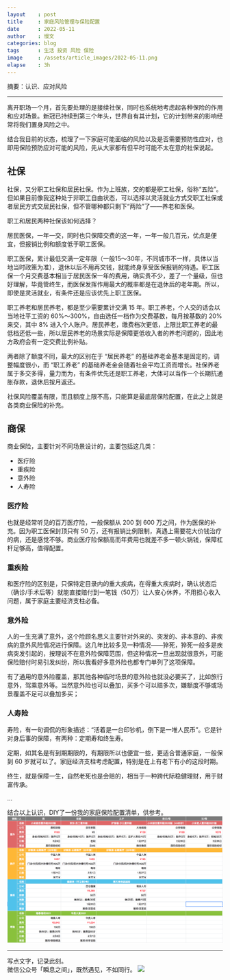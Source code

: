 ```yaml
---
layout    : post
title     : 家庭风险管理与保险配置
date      : 2022-05-11
author    : 慢文
categories: blog
tags      : 生活 投资 风险 保险
image     : /assets/article_images/2022-05-11.png
elapse    : 3h
---
```


摘要：认识、应对风险

---

离开职场一个月，首先要处理的是接续社保，同时也系统地考虑起各种保险的作用和应对场景。新冠已持续到第三个年头，世界自有其计划，它的计划带来的影响经常将我们置身风险之中。

结合我目前的状态，梳理了一下家庭可能面临的风险以及是否需要预防性应对，也即用保险预防应对可能的风险，先从大家都有但平时可能不太在意的社保说起。


## 社保
社保，又分职工社保和居民社保。作为上班族，交的都是职工社保，俗称“五险”。但如果目前像我这种处于非职工自由状态，可以选择以灵活就业方式交职工社保或者居民方式交居民社保，但不管哪种都只剩下“两险”了——养老和医保。

职工和居民两种社保该如何选择？

居民医保，一年一交，同时也只保障交费的这一年，一年一般几百元，优点是便宜，但报销比例和额度低于职工医保。

职工医保，累计最低交满一定年限（一般15～30年，不同城市不一样，具体以当地当时政策为准），退休以后不用再交钱，就能终身享受医保报销的待遇。职工医保一个月交费基本相当于居民医保一年的费用，确实贵不少，差了一个量级，但也好理解，毕竟管终生，而医保发挥作用最大的概率都是在退休后的老年期。所以，即使是灵活就业，有条件还是应该优先上职工医保。

职工养老和居民养老，都是至少需要累计交满 15 年。职工养老，个人交的话会以当地社平工资的 60%～300%，自由选任一档作为交费基数，每月按基数的 20% 来交，其中 8% 进入个人账户。居民养老，缴费档次更低，上限比职工养老的最低档还低一些，所以居民养老的场景实际是保障更低收入者的养老问题的，因此地方政府会有一定交费比例补贴。

两者除了额度不同，最大的区别在于 “居民养老” 的基础养老金基本是固定的，调整幅度很小，而 “职工养老” 的基础养老金会随着社会平均工资而增长。社保养老属于多交多得，量力而为，有条件优先还是职工养老，大体可以当作一个长期抗通胀存款，退休后按月返还。

社保风险覆盖有限，而且额度上限不高，只能算是最底层保险配置，在此之上就是各类商业保险的补充。


## 商保
商业保险，主要针对不同场景设计的，主要包括这几类：

  - 医疗险
  - 重疾险
  - 意外险
  - 人寿险

### 医疗险
也就是经常听见的百万医疗险，一般保额从 200 到 600 万之间，作为医保的补充。因为职工医保封顶只有 50 万，还有报销比例限制，真遇上需要花大价钱治疗的病，还是感觉不够。商业医疗险保额高而年费用也就差不多一顿火锅钱，保障杠杆足够高，值得配置。

### 重疾险
和医疗险的区别是，只保特定目录内的重大疾病，在得重大疾病时，确认状态后（确诊/手术后等）就能直接赔付到一笔钱（50万）让人安心休养，不用担心收入问题，属于家庭主要经济支柱必备。

### 意外险
人的一生充满了意外，这个险顾名思义主要针对外来的、突发的、非本意的、非疾病的意外风险情况进行保障。这几年比较多见一种情况——猝死，猝死一般多是疾病突发引起的，按理说不在意外险保障范围，但这种情况一旦出现就很意外，可能保险赔付时易引发纠纷，所以我看好多意外险也都专门单列了这项保障。

有了通用的意外险覆盖，那其他各种临时场景的意外险也就没必要买了，比如旅行意外，驾乘意外等。当然意外险也可以叠加，买多个可以赔多次，嫌额度不够或场景覆盖不足可以叠加多买；

### 人寿险
寿险，有一句调侃的形象描述：“活着是一台印钞机，倒下是一堆人民币”。它是针对身后事的保障，有两种：定期寿和终生寿。

定期，如其名是有到期期限的，有期限所以也便宜一些，更适合普通家庭，一般保到 60 岁就可以了。家庭经济支柱考虑配置，特别是在上有老下有小的这段时期。

终生，就是保障一生，自然老死也是会赔的，相当于一种跨代际稳健理财，用于财富传承。

...

结合以上认识，DIY了一份我的家庭保险配置清单，供参考。
![](/assets/article_images/2022-05-11-1.png)

---
写点文字，记录此刻。  
微信公众号「瞬息之间」，既然遇见，不如同行。
![](/assets/images/qrcode_wechat_avatar.jpg)
